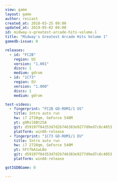 ```yaml
---
view: game
layout: game
author: reicast
created_at: 2018-03-25 09:00
updated_at: 2019-05-02 09:00
id: midway-s-greatest-arcade-hits-volume-1
title: "Midway's Greatest Arcade Hits Volume 1"
gamedb-issue: 0

releases:
  - id: "FC2B"
    region: US
    version: "1.001"
    discs: 1
    medium: gdrom
  - id: "1C73"
    region: EU
    version: "1.000"
    discs: 1
    medium: gdrom

test-videos:
  - fingerprint: "FC2B GD-ROM1/1 US"
    title: Intro auto run
    hw: i7 2720qm, GeForce 540M
    yt: g9Rsl6Bt2SA
    git: d59197f84353d7d2b746383e9277d9ed7c8c4053
    platform: win86-release
  - fingerprint: "1C73 GD-ROM1/1 EU"
    title: Intro auto run
    hw: i7 2720qm, GeForce 540M
    yt: hFtfbA1wLBo
    git: d59197f84353d7d2b746383e9277d9ed7c8c4053
    platform: win86-release

gotIGDBGame: 0

---
```

